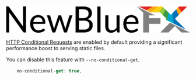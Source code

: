 ![NewBlueFX](img/NewBlueFX_logo.png)

[HTTP Conditional Requests](https://developer.mozilla.org/en-US/docs/Web/HTTP/Conditional_requests) are enabled by default providing a significant performance boost to serving static files. 

You can disable this feature with `--no-conditional-get`.

```js
    no-conditional-get: true,
```
<!-- ```
$ ws --no-conditional-get
``` -->
